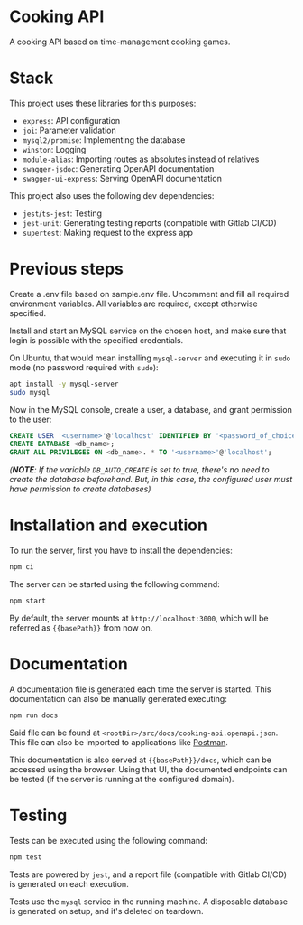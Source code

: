 # Cooking API

A cooking API based on time-management cooking games.

# Stack

This project uses these libraries for this purposes:

- `express`: API configuration
- `joi`: Parameter validation
- `mysql2/promise`: Implementing the database
- `winston`: Logging
- `module-alias`: Importing routes as absolutes instead of relatives
- `swagger-jsdoc`: Generating OpenAPI documentation
- `swagger-ui-express`: Serving OpenAPI documentation

This project also uses the following dev dependencies:

- `jest`/`ts-jest`: Testing
- `jest-unit`: Generating testing reports (compatible with Gitlab CI/CD)
- `supertest`: Making request to the express app

# Previous steps

Create a .env file based on sample.env file. Uncomment and fill all required environment variables. All variables are required, except otherwise specified.

Install and start an MySQL service on the chosen host, and make sure that login is possible with the specified credentials.

On Ubuntu, that would mean installing `mysql-server` and executing it in `sudo` mode (no password required with `sudo`):
```sh
apt install -y mysql-server
sudo mysql
```

Now in the MySQL console, create a user, a database, and grant permission to the user:
```sql
CREATE USER '<username>'@'localhost' IDENTIFIED BY '<password_of_choice>';
CREATE DATABASE <db_name>;
GRANT ALL PRIVILEGES ON <db_name>. * TO '<username>'@'localhost';
```

_(**NOTE**: If the variable `DB_AUTO_CREATE` is set to true, there's no need to create the database beforehand.
But, in this case, the configured user must have permission to create databases)_

# Installation and execution

To run the server, first you have to install the dependencies:

```bash
npm ci
```

The server can be started using the following command:

```bash
npm start
```

By default, the server mounts at `http://localhost:3000`, which will be referred as `{{basePath}}` from now on.

# Documentation

A documentation file is generated each time the server is started.
This documentation can also be manually generated executing:

```bash
npm run docs
```

Said file can be found at `<rootDir>/src/docs/cooking-api.openapi.json`.
This file can also be imported to applications like [Postman](https://www.postman.com/downloads/).

This documentation is also served at `{{basePath}}/docs`, which can be accessed using the browser.
Using that UI, the documented endpoints can be tested (if the server is running at the configured domain).

# Testing

Tests can be executed using the following command:

```bash
npm test
```

Tests are powered by `jest`, and a report file (compatible with Gitlab CI/CD) is generated on each execution.

Tests use the `mysql` service in the running machine.
A disposable database is generated on setup, and it's deleted on teardown.
